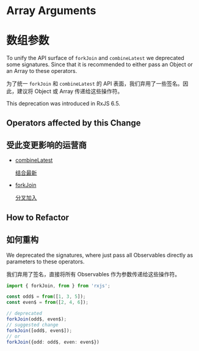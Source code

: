 # Array Arguments

# 数组参数

To unify the API surface of `forkJoin` and `combineLatest` we deprecated some signatures. Since that it is recommended to either pass an Object or an Array to these operators.

为了统一 `forkJoin` 和 `combineLatest` 的 API 表面，我们弃用了一些签名。因此，建议将 Object 或 Array 传递给这些操作符。

<div class="alert is-important">
    <span>
        This deprecation was introduced in RxJS 6.5.
    </span>
</div>

## Operators affected by this Change

## 受此变更影响的运营商

- [combineLatest](/api/index/function/combineLatest)

  [结合最新](/api/index/function/combineLatest)

- [forkJoin](/api/index/function/forkJoin)

  [分叉加入](/api/index/function/forkJoin)

## How to Refactor

## 如何重构

We deprecated the signatures, where just pass all Observables directly as parameters to these operators.

我们弃用了签名，直接将所有 Observables 作为参数传递给这些操作符。

```ts
import { forkJoin, from } from 'rxjs';

const odd$ = from([1, 3, 5]);
const even$ = from([2, 4, 6]);

// deprecated
forkJoin(odd$, even$);
// suggested change
forkJoin([odd$, even$]);
// or
forkJoin({odd: odd$, even: even$})
```
